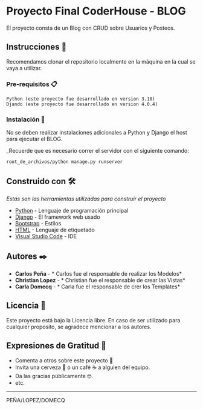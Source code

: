 # Proyecto Final CoderHouse - BLOG


El proyecto consta de un Blog con CRUD sobre Usuarios y Posteos.
## Instrucciones 🚀

Recomendamos clonar el repositorio localmente en la máquina en la cual se vaya a utilizar.

### Pre-requisitos 📋


```
Python (este proyecto fue desarrollado en version 3.10)
Djando (este proyecto fue desarrollado en version 4.0.4)
```

### Instalación 🔧

No se deben realizar instalaciones adicionales a Python y Django el host para ejecutar el BLOG.

_Recuerde que es necesario correr el servidor con el siguiente comando:

```
root_de_archivos/python manage.py runserver
```

## Construido con 🛠️

_Estas son las herramientas utilizadas para construir el proyecto_

* [Python](https://www.python.org/) - Lenguaje de programación principal
* [Django](https://www.djangoproject.com/) - El framework web usado
* [Bootstrap](https://getbootstrap.com/) - Estilos
* [HTML](https://developer.mozilla.org/es/docs/Web/HTML) - Lenguaje de etiquetado
* [Visual Studio Code](https://visualstudio.microsoft.com/es/) - IDE


## Autores ✒️

* **Carlos Peña** - * Carlos fue el responsable de realizar los Modelos* 
* **Christian Lopez** - * Christian fue el responsable de crear las Vistas*
* **Carla Domecq** - * Carla fue el responsable de crer los Templates* 




## Licencia 📄

Este proyecto está bajo la Licencia libre. En caso de ser utilizado para cualquier proposito, se agradece mencionar a los autores.

## Expresiones de Gratitud 🎁

* Comenta a otros sobre este proyecto 📢
* Invita una cerveza 🍺 o un café ☕ a alguien del equipo. 
* Da las gracias públicamente 🤓.
* etc.



---

PEÑA/LOPEZ/DOMECQ